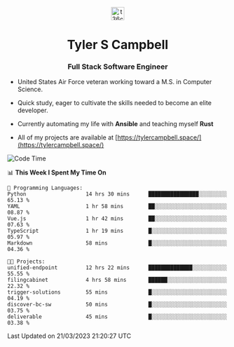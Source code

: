 <p align="center">
<a href="https://www.linkedin.com/in/t36campbell" target="blank"><img align="center" src="https://ik.imagekit.io/t36campbell/Portfolio/linkedin.png.original_m8bbGgPh6.png" alt="t36campbell" height="30" width="30" /></a>
</p>
<h1 align="center">Tyler S Campbell</h1>
<h3 align="center">Full Stack Software Engineer</h3>

* United States Air Force veteran working toward a M.S. in Computer Science.

* Quick study, eager to cultivate the skills needed to become an elite developer.

* Currently automating my life with **Ansible** and teaching myself **Rust**

* All of my projects are available at [https://tylercampbell.space/](https://tylercampbell.space/)

<!--START_SECTION:waka-->
![Code Time](http://img.shields.io/badge/Code%20Time-2%2C293%20hrs%209%20mins-blue)

📊 **This Week I Spent My Time On** 

```text
💬 Programming Languages: 
Python                   14 hrs 30 mins      ████████████████░░░░░░░░░   65.13 % 
YAML                     1 hr 58 mins        ██░░░░░░░░░░░░░░░░░░░░░░░   08.87 % 
Vue.js                   1 hr 42 mins        ██░░░░░░░░░░░░░░░░░░░░░░░   07.63 % 
TypeScript               1 hr 19 mins        █░░░░░░░░░░░░░░░░░░░░░░░░   05.97 % 
Markdown                 58 mins             █░░░░░░░░░░░░░░░░░░░░░░░░   04.36 % 

🐱‍💻 Projects: 
unified-endpoint         12 hrs 22 mins      ██████████████░░░░░░░░░░░   55.55 % 
filingcabinet            4 hrs 58 mins       ██████░░░░░░░░░░░░░░░░░░░   22.32 % 
trigger-solutions        55 mins             █░░░░░░░░░░░░░░░░░░░░░░░░   04.19 % 
discover-bc-sw           50 mins             █░░░░░░░░░░░░░░░░░░░░░░░░   03.75 % 
deliverable              45 mins             █░░░░░░░░░░░░░░░░░░░░░░░░   03.38 % 
```


 Last Updated on 21/03/2023 21:20:27 UTC
<!--END_SECTION:waka-->
